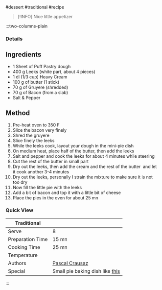 #dessert #traditional #recipe

> [!INFO]
> Nice little appetizer

:::two-columns-plain

### Details
## Ingredients

- 1 Sheet of Puff Pastry dough
- 400 g Leeks (white part, about 4 pieces)
- 1 dl (1/3 cup) Heavy Cream
- 100 g of butter (1 stick)
- 70 g of Gruyere (shredded)
- 70 g of Bacon (from a slab)
- Salt & Pepper  
  


## Method

1. Pre-heat oven to 350 F
2. Slice the bacon very finely
3. Shred the gruyere
4. Slice finely the leeks
5. While the leeks cook, layout your dough in the mini-pie dish
6. On medium heat, place half of the butter, then add the leeks
7. Salt and pepper and cook the leeks for about 4 minutes while steering
8. Cut the rest of the butter in small part
9. Dry out the leeks, then add the cream and the rest of the butter  and let it cook another 3-4 minutes
10. Dry out the leeks, personally I strain the mixture to make sure it is not too dry
11. Now fill the little pie with the leeks
12. Add a bit of bacon and top it with a little bit of cheese
13. Place the pies in the oven for about 25 mn



### Quick View
| Traditional      |                                                |
| ---------------- | ---------------------------------------------- |
| Serve            | 8                                              |
| Preparation Time | 15 mn                                          |
| Cooking Time     | 25 mn                                          |
| Temperature      |                                                |
| Authors          | [Pascal Crausaz](mailto:pascal@askpascal.com)  |
| Special          | Small pie baking dish like [this](http://www.amazon.com/Wilton-Recipe-Right-Mini-Muffin/dp/B000SABX12) |

:::

